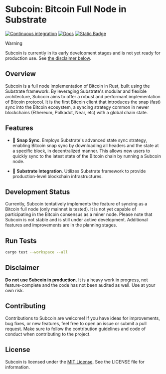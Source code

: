 # Subcoin: Bitcoin Full Node in Substrate

[![Continuous integration](https://github.com/subcoin-project/subcoin/actions/workflows/ci.yml/badge.svg)](https://github.com/subcoin-project/subcoin/actions/workflows/ci.yml)
[![Docs](https://github.com/subcoin-project/subcoin/actions/workflows/docs.yml/badge.svg)](https://github.com/subcoin-project/subcoin/actions/workflows/docs.yml)
[![Static Badge](https://img.shields.io/badge/User%20Guide-blue?logo=mdBook&logoColor=%23292b2e&link=https%3A%2F%2Fsubcoin-project.github.io%2Fsubcoin%2Fbook)](https://subcoin-project.github.io/subcoin/book)

> [!WARNING]
>
> Subcoin is currently in its early development stages and is not yet ready for production use.
> See [the disclaimer below](#disclaimer).

## Overview

Subcoin is a full node implementation of Bitcoin in Rust, built using the Substrate framework.
By leveraging Substrate's modular and flexible architecture, Subcoin aims to offer a robust
and performant implementation of Bitcoin protocol. It is the first Bitcoin client that
introduces the snap (fast) sync into the Bitcoin ecosystem, a syncing strategy common in
newer blockchains (Ethereum, Polkadot, Near, etc) with a global chain state.

## Features

- 🔄 **Snap Sync**. Employs Substrate's advanced state sync strategy, enabling Bitcoin snap sync
by downloading all headers and the state at a specific block, in decentralized manner. This allows
new users to quickly sync to the latest state of the Bitcoin chain by running a Subcoin node.
<!-- TODO: add a rough snap syncing time later -->

- 🔗 **Substrate Integration**. Utilizes Substrate framework to provide production-level blockchain infrastructures.

## Development Status

Currently, Subcoin tentatively implements the feature of syncing as a Bitcoin full node (only mainnet is tested).
It is not yet capable of participating in the Bitcoin consensus as a miner node. Please note that Subcoin is not
stable and is still under active development. Additional features and improvements are in the planning stages.

## Run Tests

```bash
cargo test --workspace --all
```

## Disclaimer

**Do not use Subcoin in production.** It is a heavy work in progress, not feature-complete and the code
has not been audited as well. Use at your own risk.

## Contributing

Contributions to Subcoin are welcome! If you have ideas for improvements, bug fixes, or new features,
feel free to open an issue or submit a pull request. Make sure to follow the contribution guidelines
and code of conduct when contributing to the project.

## License

Subcoin is licensed under the [MIT License](LICENSE). See the LICENSE file for information.
